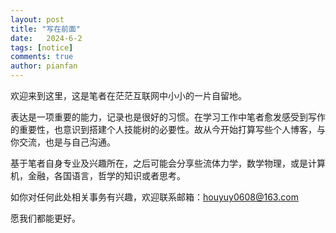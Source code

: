```yaml
---
layout: post
title: "写在前面"
date:   2024-6-2
tags: [notice]
comments: true
author: pianfan
---
```


欢迎来到这里，这是笔者在茫茫互联网中小小的一片自留地。

<!-- more -->

表达是一项重要的能力，记录也是很好的习惯。在学习工作中笔者愈发感受到写作的重要性，也意识到搭建个人技能树的必要性。故从今开始打算写些个人博客，与你交流，也是与自己沟通。

基于笔者自身专业及兴趣所在，之后可能会分享些流体力学，数学物理，或是计算机，金融，各国语言，哲学的知识或者思考。

如你对任何此处相关事务有兴趣，欢迎联系邮箱：houyuy0608@163.com

愿我们都能更好。
